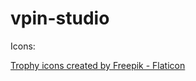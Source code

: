 # vpin-studio


Icons:

<a href="https://www.flaticon.com/free-icons/trophy" title="trophy icons">Trophy icons created by Freepik - Flaticon</a>

